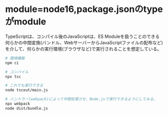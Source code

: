 # module=node16,package.jsonのtypeがmodule

TypeScriptは、コンパイル後のJavaScriptは、ES Moduleを扱うことのできる何らかの中間変換(バンドル、WebサーバーからJavaScriptファイルの配布など)を介して、何らかの実行環境(ブラウザなど)で実行されることを想定している。

```bash
# 環境構築
npm ci

# コンパイル
npx tsc

# これでも実行できる
node tscout/main.js

# バンドラー(webpack)によって中間処理させ、Node.jsで実行できるようにしてみる。
npx webpack
node dist/bundle.js
```